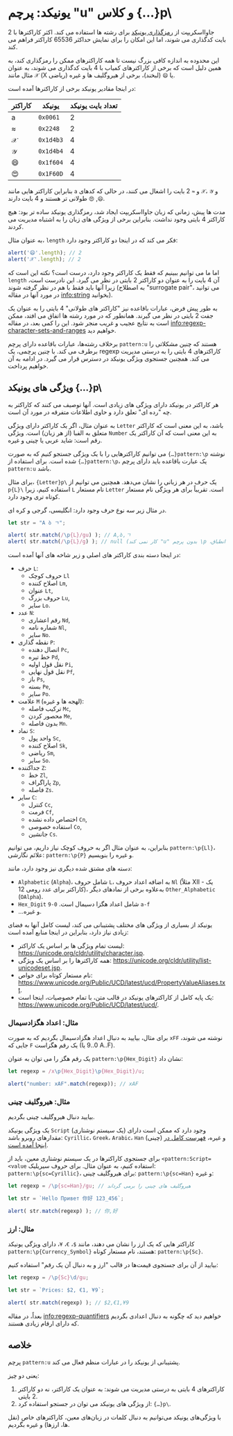 # یونیکد: پرچم "u" و کلاس {...}p\

جاوااسکریپت از [رمزگذاری یونیکد](https://en.wikipedia.org/wiki/Unicode) برای رشته ها استفاده می کند. اکثر کاراکترها با 2 بایت کدگذاری می شوند، اما این امکان را برای نمایش حداکثر 65536 کاراکتر فراهم می کند.

این محدوده به اندازه کافی بزرگ نیست تا همه کاراکترهای ممکن را رمزگذاری کند، به همین دلیل است که برخی از کاراکترهای کمیاب با 4 بایت کدگذاری می شوند، به عنوان مثال مانند `𝒳` (X ریاضی) یا `😄` (لبخند)، برخی از هیروگلیف ها و غیره.

در اینجا مقادیر یونیکد برخی از کاراکترها آمده است:

| کاراکتر  | یونیکد | تعداد بایت یونیکد  |
|------------|---------|--------|
| a | `0x0061` |  2 |
| ≈ | `0x2248` |  2 |
|𝒳| `0x1d4b3` | 4 |
|𝒴| `0x1d4b4` | 4 |
|😄| `0x1f604` | 4 |
|😍| `0x1F60D` |4|

بنابراین کاراکتر هایی مانند `a` و `≈` 2 بایت را اشغال می کنند، در حالی که کدهای `𝒳`، `𝒴` و `😄`, `😍` طولانی تر هستند و 4 بایت دارند.

مدت ها پیش، زمانی که زبان جاوااسکریپت ایجاد شد، رمزگذاری یونیکد ساده تر بود: هیچ کاراکتر 4 بایتی وجود نداشت. بنابراین برخی از ویژگی های زبان را به اشتباه مدیریت می کردند.

به عنوان مثال، `length` فکر می کند که در اینجا دو کاراکتر وجود دارد:

```js run
alert('😄'.length); // 2
alert('𝒳'.length); // 2
```

اما ما می توانیم ببینیم که فقط یک کاراکتر وجود دارد، درست است؟ نکته این است که `length` آن 4 بایت را به عنوان دو کاراکتر 2 بایتی در نظر می گیرد. این نادرست است، زیرا آنها باید فقط با هم در نظر گرفته شوند (به اصطلاح "surrogate pair"، می توانید در مورد آنها در مقاله <info:string> بخوانید).

به‌ طور پیش‌ فرض، عبارات باقاعده نیز "کاراکتر های طولانی" 4 بایتی را به عنوان یک جفت 2 بایتی در نظر می‌ گیرند. همانطور که در مورد رشته ها اتفاق می افتد، ممکن است به نتایج عجیب و غریب منجر شود. این را کمی بعد، در مقاله <info:regexp-character-sets-and-ranges> خواهیم دید.

برخلاف رشته‌ها، عبارات باقاعده دارای پرچم `pattern:u` هستند که چنین مشکلاتی را برطرف می‌ کند. با چنین پرچمی، یک regexp کاراکترهای 4 بایتی را به درستی مدیریت می کند. همچنین جستجوی ویژگی یونیکد در دسترس قرار می گیرد. در ادامه به آن خواهیم پرداخت.

## ویژگی های یونیکد {...}p\

هر کاراکتر در یونیکد دارای ویژگی های زیادی است. آنها توصیف می کنند که کاراکتر به چه "رده ای" تعلق دارد و حاوی اطلاعات متفرقه در مورد آن است.

به عنوان مثال، اگر یک کاراکتر دارای ویژگی `Letter` باشد، به این معنی است که کاراکتر متعلق به الفبا (از هر زبان) است. ویژگی `Number` به این معنی است که آن کاراکتر یک رقم است: شاید عربی یا چینی و غیره.

می‌ توانیم کاراکترهایی را با یک ویژگی جستجو کنیم که به صورت `{…}pattern:\p` نوشته شده است. برای استفاده از `{…}pattern:\p`، یک عبارت باقاعده باید دارای پرچم `pattern:u` باشد.

برای مثال، `{Letter}p\` یک حرف در هر زبانی را نشان می‌دهد. همچنین می‌ توانیم از `p{L}\` استفاده کنیم، زیرا `L` نام مستعار `Letter` است. تقریباً برای هر ویژگی نام مستعار کوتاه تری وجود دارد.

در مثال زیر سه نوع حرف وجود دارد: انگلیسی، گرجی و کره ای.

```js run
let str = "A ბ ㄱ";

alert( str.match(/\p{L}/gu) ); // A,ბ,ㄱ
alert( str.match(/\p{L}/g) ); // null (کار نمی کند "u" بدون پرچم \p ،بدون انطباق)
```

در اینجا دسته بندی کاراکتر های اصلی و زیر شاخه های آنها آمده است:

- حرف `L`:
  - حروف کوچک `Ll`
  - اصلاح کننده `Lm`,
  - عنوان `Lt`,
  - حروف بزرگ `Lu`,
  - سایر `Lo`.
- عدد `N`:
  - رقم اعشاری `Nd`,
  - شماره نامه `Nl`,
  - سایر `No`.
- نقطه گذاری `P`:
  - اتصال دهنده `Pc`,
  - خط تیره `Pd`,
  - نقل قول اولیه `Pi`,
  - نقل قول نهایی `Pf`,
  - باز `Ps`,
  - بسته `Pe`,
  - سایر `Po`.
- علامت `M` (لهجه ها و غیره):
  - ترکیب فاصله `Mc`,
  - محصور کردن `Me`,
  - بدون فاصله `Mn`.
- نماد `S`:
  - واحد پول `Sc`,
  - اصلاح کننده `Sk`,
  - ریاضی `Sm`,
  - سایر `So`.
- جداکننده `Z`:
  - خط `Zl`,
  - پاراگراف `Zp`,
  - فاصله `Zs`.
- سایر `C`:
  - کنترل `Cc`,
  - فرمت `Cf`,
  - اختصاص داده نشده `Cn`,
  - استفاده خصوصی `Co`,
  - جانشین `Cs`.


بنابراین، به عنوان مثال اگر به حروف کوچک نیاز داریم، می‌ توانیم `pattern:\p{Ll}`، علائم نگارشی: `pattern:\p{P}` و غیره را بنویسیم.

دسته های مشتق شده دیگری نیز وجود دارد، مانند:
- `Alphabetic` (`Alpha`)، شامل حروف `L`، به اضافه اعداد حروف `Nl` (مثلاً Ⅻ - یک کاراکتر برای عدد رومی 12)، به‌علاوه برخی از نمادهای دیگر `Other_Alphabetic` (`OAlpha`).
- `Hex_Digit` شامل اعداد هگزا دسیمال است. `0-9` `a-f`
- ...و غیره.

یونیکد از بسیاری از ویژگی های مختلف پشتیبانی می کند، لیست کامل آنها به فضای زیادی نیاز دارد، بنابراین در اینجا منابع آمده است:

- لیست تمام ویژگی ها بر اساس یک کاراکتر: <https://unicode.org/cldr/utility/character.jsp>.
- همه کاراکترها را بر اساس یک ویژگی: <https://unicode.org/cldr/utility/list-unicodeset.jsp>.
- نام مستعار کوتاه برای خواص: <https://www.unicode.org/Public/UCD/latest/ucd/PropertyValueAliases.txt>.
- یک پایه کامل از کاراکترهای یونیکد در قالب متن، با تمام خصوصیات، اینجا است: <https://www.unicode.org/Public/UCD/latest/ucd/>.

### مثال: اعداد هگزادسیمال

برای مثال، بیایید به دنبال اعداد هگزادسیمال بگردیم که به صورت `xFF` نوشته می‌ شوند، جایی که `F` یک رقم هگزاست (0..9 یا A..F).

یک رقم هگز را می توان به عنوان `pattern:\p{Hex_Digit}` نشان داد:

```js run
let regexp = /x\p{Hex_Digit}\p{Hex_Digit}/u;

alert("number: xAF".match(regexp)); // xAF
```

### مثال: هیروگلیف چینی

بیایید دنبال هیروگلیف چینی بگردیم.

یک ویژگی یونیکد `Script` (یک سیستم نوشتاری) وجود دارد که ممکن است دارای مقدارهای روبرو باشد: `Cyrillic`، `Greek`، `Arabic`، `Han` (چینی) و غیره، [فهرست کامل در اینجا آمده است](https://en.wikipedia.org/wiki/Script_(Unicode)).

برای جستجوی کاراکترها در یک سیستم نوشتاری معین، باید از `<pattern:Script=<value` استفاده کنیم، به عنوان مثال. برای حروف سیریلیک: `pattern:\p{sc=Cyrillic}`، برای هیروگلیف چینی: `pattern:\p{sc=Han}` و غیره:

```js run
let regexp = /\p{sc=Han}/gu; // هیروگلیف های چینی را برمی گرداند

let str = `Hello Привет 你好 123_456`;

alert( str.match(regexp) ); // 你,好
```

### مثال: ارز

کاراکتر ‌هایی که یک ارز را نشان می‌ دهند، مانند `$`، `€`، `¥`، دارای ویژگی یونیکد `pattern:\p{Currency_Symbol}` هستند، نام مستعار کوتاه: `pattern:\p{Sc}`.

بیایید از آن برای جستجوی قیمت‌ها در قالب "ارز و به دنبال آن یک رقم" استفاده کنیم:

```js run
let regexp = /\p{Sc}\d/gu;

let str = `Prices: $2, €1, ¥9`;

alert( str.match(regexp) ); // $2,€1,¥9
```

بعداً، در مقاله <info:regexp-quantifiers> خواهیم دید که چگونه به دنبال اعدادی بگردیم که دارای ارقام زیادی هستند.


## خلاصه

پرچم `pattern:u`  پشتیبانی از یونیکد را در عبارات منظم فعال می کند.

یعنی دو چیز:

1. کاراکترهای 4 بایتی به درستی مدیریت می شوند: به عنوان یک کاراکتر، نه دو کاراکتر 2 بایتی.
2. از ویژگی های یونیکد می توان در جستجو استفاده کرد: `{…}p\`.

با ویژگی‌های یونیکد می‌توانیم به دنبال کلمات در زبان‌های معین، کاراکترهای خاص (نقل‌ ها، ارزها) و غیره بگردیم.

